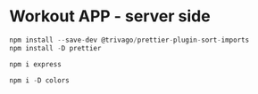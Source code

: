 # Workout APP - server side

```javascript
npm install --save-dev @trivago/prettier-plugin-sort-imports
npm install -D prettier

npm i express

npm i -D colors
```
